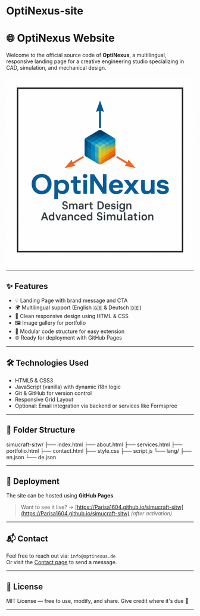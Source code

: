 # OptiNexus-site
# 🌐 OptiNexus Website

Welcome to the official source code of **OptiNexus**, a multilingual, responsive landing page for a creative engineering studio specializing in CAD, simulation, and mechanical design.

![Preview](preview.png)

---

## ✨ Features

- 💡 Landing Page with brand message and CTA
- 🌍 Multilingual support (English 🇬🇧 & Deutsch 🇩🇪)
- 🎨 Clean responsive design using HTML & CSS
- 🖼️ Image gallery for portfolio
- 📁 Modular code structure for easy extension
- 🌐 Ready for deployment with GitHub Pages

---

## 🛠️ Technologies Used

- HTML5 & CSS3
- JavaScript (vanilla) with dynamic i18n logic
- Git & GitHub for version control
- Responsive Grid Layout
- Optional: Email integration via backend or services like Formspree

---

## 📂 Folder Structure

simucraft-sitw/ 
├── index.html 
├── about.html 
├── services.html 
├── portfolio.html 
├── contact.html 
├── style.css 
├── script.js 
└── lang/ 
  ├── en.json 
  └── de.json

---

## 🚀 Deployment

The site can be hosted using **GitHub Pages**.

> Want to see it live? → [https://Parisa1604.github.io/simucraft-sitw](https://Parisa1604.github.io/simucraft-sitw) *(after activation)*

---

## 📬 Contact

Feel free to reach out via: `info@optinexus.de`  
Or visit the [Contact page](contact.html) to send a message.

---

## 📝 License

MIT License — free to use, modify, and share. Give credit where it's due 💫

---
